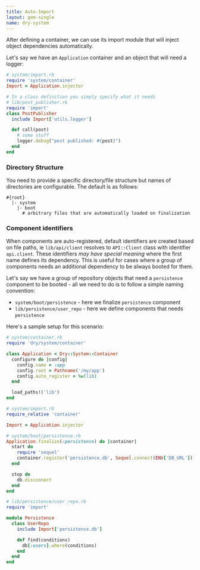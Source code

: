 ```yaml
---
title: Auto-Import
layout: gem-single
name: dry-system
---
```


After defining a container, we can use its import module that will inject object dependencies automatically.

Let's say we have an `Application` container and an object that will need a logger:

``` ruby
# system/import.rb
require 'system/container'
Import = Application.injector

# In a class definition you simply specify what it needs
# lib/post_publisher.rb
require 'import'
class PostPublisher
  include Import['utils.logger']

  def call(post)
    # some stuff
    logger.debug("post published: #{post}")
  end
end
```

### Directory Structure

You need to provide a specific directory/file structure but names of directories are configurable. The default is as follows:

```
#{root}
  |- system
    |- boot
      # arbitrary files that are automatically loaded on finalization
```

### Component identifiers

When components are auto-registered, default identifiers are created based on file paths, ie `lib/api/client` resolves to `API::Client` class with identifier `api.client`.
These identifiers *may have special meaning* where the first name defines its dependency. This is useful for cases where a group of components needs an additional dependency to be always booted for them.

Let's say we have a group of repository objects that need a `persistence` component to be booted - all we need to do is to follow a simple naming convention:

- `system/boot/persistence` - here we finalize `persistence` component
- `lib/persistence/user_repo` - here we define components that needs `persistence`

Here's a sample setup for this scenario:

``` ruby
# system/container.rb
require 'dry/system/container'

class Application < Dry::System::Container
  configure do |config|
    config.name = :app
    config.root = Pathname('/my/app')
    config.auto_register = %w(lib)
  end

  load_paths!('lib')
end

# system/import.rb
require_relative 'container'

Import = Application.injector

# system/boot/persistence.rb
Application.finalize(:persistence) do |container|
  start do
    require 'sequel'
    container.register('persistence.db', Sequel.connect(ENV['DB_URL']))
  end

  stop do
    db.disconnect
  end
end

# lib/persistence/user_repo.rb
require 'import'

module Persistence
  class UserRepo
    include Import['persistence.db']

    def find(conditions)
      db[:users].where(conditions)
    end
  end
end
```
